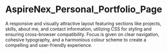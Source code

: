 # AspireNex_Personal_Portfolio_Page
A responsive and visually attractive layout featuring sections like projects, skills, about me, and contact information, utilizing CSS for styling and ensuring cross-browser compatibility. Focus is given on clear navigation, cohesive typography, and a harmonious colour scheme to create a compelling and user-friendly experience.

